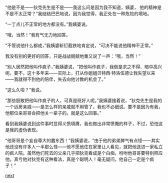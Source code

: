 
“他是不是——狄克先生是不是——我这么问是因为我不知道，姨婆， 他的精神是不是不太正常？”我结结巴巴地说，因为我觉得，我正处在一种危险的境地。

“一丁点儿不正常的地方都没有。”我姨婆说。

“哦，当然！”我有气无力地回答。

“不管说他什么都成，”我姨婆斩钉截铁地肯定说，“可决不能说他精神不正常。”

我没有别的更好的回答，只是战战兢兢地重又说了一声：“哦，当然！”

“别人居然把他叫作疯子，”我姨婆说，“把他叫作疯子，我倒是求之不得、暗中高兴呢，要不，这十多年来——实际上，打从你姐姐贝特西·特洛伍德让我失望以来——我就得不到他的陪伴，失去向他讨教的机会了。”

“这么久啦？”我说。

“那些胆敢把他叫作疯子的人，可真是班好人呢。”我姨婆接着说，“狄克先生是我的一个远房亲戚——是怎么样的亲戚就不用管了，我也不必细说。要不是因为有我，他那位亲哥哥会把他关一辈子的。就是这么回事。”

看到我姨婆说到这件事时显得义愤填膺，我也做出非常愤慨的样子，不过，恐怕这是我的虚伪表现。

“他哥哥是个妄自尊大的蠢东西！”我姨婆说，“由于他的弟弟脾气有点怪——其实他还没有许多人一半那么怪——他不愿他住在家里让人看见，就把他送进一家私立的疯人院。虽然他们死去的父亲几乎把狄克看成是个白痴，吩咐他哥哥要特别照应他。真亏他对狄克有这种看法，真是个聪明人！毫无疑问，他自己一定是个疯子！”

[next](page190)